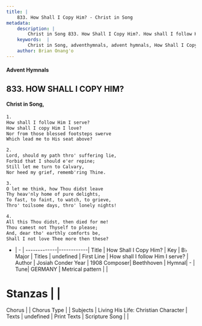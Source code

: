 ```yaml
---
title: |
    833. How Shall I Copy Him? - Christ in Song
metadata:
    description: |
        Christ in Song 833. How Shall I Copy Him?. How shall I follow Him I serve? How shall I copy Him I love? Nor from those blessed footsteps swerve Which lead me to His seat above?
    keywords:  |
        Christ in Song, adventhymnals, advent hymnals, How Shall I Copy Him?, How shall I follow Him I serve?. 
    author: Brian Onang'o
---
```


#### Advent Hymnals
## 833. HOW SHALL I COPY HIM?
####  Christ in Song,

```txt
1.
How shall I follow Him I serve?
How shall I copy Him I love?
Nor from those blessed footsteps swerve
Which lead me to His seat above?

2.
Lord, should my path thro' suffering lie,
Forbid that I should e'er repine;
Still let me turn to Calvary,
Nor heed my grief, rememb'ring Thine.

3.
O let me think, how Thou didst leave
Thy heav'nly home of pure delights,
To fast, to faint, to watch, to grieve,
Thro' toilsome days, thro' lonely nights!

4.
All this Thou didst, then died for me!
Thou camest not Thyself to please;
And, dear tho' earthly comforts be,
Shall I not love Thee more then these?

```

- |   -  |
-------------|------------|
Title | How Shall I Copy Him? |
Key | B♭ Major |
Titles | undefined |
First Line | How shall I follow Him I serve? |
Author | Josiah Conder
Year | 1908
Composer| Beethhoven |
Hymnal|  - |
Tune| GERMANY |
Metrical pattern | |
# Stanzas |  |
Chorus |  |
Chorus Type |  |
Subjects | Living His Life: Christian Character |
Texts | undefined |
Print Texts | 
Scripture Song |  |
    
